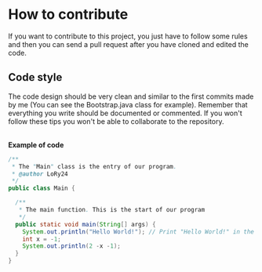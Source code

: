 # How to contribute

If you want to contribute to this project, you just have to follow some rules and then you can send a pull request after you have cloned and edited the 
code.

## Code style
The code design should be very clean and similar to the first commits made by me (You can see the Bootstrap.java class for example). Remember that
everything you write should be documented or commented. If you won't follow these tips you won't be able to collaborate to the repository.
<br><br>

**Example of code**
```java
/**
 * The "Main" class is the entry of our program.
 * @author LoRy24
 */
public class Main {

  /**
   * The main function. This is the start of our program
   */
  public static void main(String[] args) {
    System.out.println("Hello World!"); // Print "Hello World!" in the console
    int x = -1;
    System.out.println(2 -x -1);
  }
}
```
